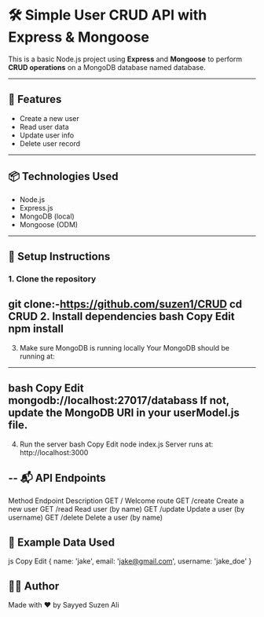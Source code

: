 # 🛠️ Simple User CRUD API with Express & Mongoose

This is a basic Node.js project using **Express** and **Mongoose** to perform **CRUD operations** on a MongoDB database named database.

---

## 🚀 Features

- Create a new user
- Read user data
- Update user info
- Delete user record

---

## 📦 Technologies Used

- Node.js
- Express.js
- MongoDB (local)
- Mongoose (ODM)

---

## 🔧 Setup Instructions

### 1. Clone the repository


git clone:-https://github.com/suzen1/CRUD
cd CRUD
2. Install dependencies
bash
Copy
Edit
npm install
---
3. Make sure MongoDB is running locally
Your MongoDB should be running at:
---

bash
Copy
Edit
mongodb://localhost:27017/databass
If not, update the MongoDB URI in your userModel.js file.
---

4. Run the server
bash
Copy
Edit
node index.js
Server runs at: http://localhost:3000

--
📬 API Endpoints
---
Method	Endpoint	Description
GET	/	Welcome route
GET	/create	Create a new user
GET	/read	Read user (by name)
GET	/update	Update a user (by username)
GET	/delete	Delete a user (by name)

📌 Example Data Used
---
js
Copy
Edit
{
  name: 'jake',
  email: 'jake@gmail.com',
  username: 'jake_doe'
}

👨‍💻 Author
---
Made with ❤️ by Sayyed Suzen Ali
